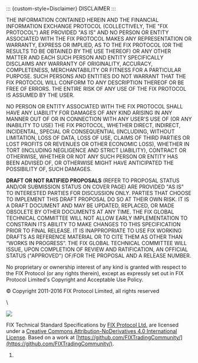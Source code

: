 ::: {custom-style=Disclaimer}
DISCLAIMER
:::

THE INFORMATION CONTAINED HEREIN AND THE FINANCIAL INFORMATION EXCHANGE PROTOCOL (COLLECTIVELY, THE "FIX PROTOCOL") ARE PROVIDED "AS IS" AND NO PERSON OR ENTITY ASSOCIATED WITH THE FIX PROTOCOL MAKES ANY REPRESENTATION OR WARRANTY, EXPRESS OR IMPLIED, AS TO THE FIX PROTOCOL (OR THE RESULTS TO BE OBTAINED BY THE USE THEREOF) OR ANY OTHER MATTER AND EACH SUCH PERSON AND ENTITY SPECIFICALLY DISCLAIMS ANY WARRANTY OF ORIGINALITY, ACCURACY, COMPLETENESS, MERCHANTABILITY OR FITNESS FOR A PARTICULAR PURPOSE. SUCH PERSONS AND ENTITIES DO NOT WARRANT THAT THE FIX PROTOCOL WILL CONFORM TO ANY DESCRIPTION THEREOF OR BE FREE OF ERRORS. THE ENTIRE RISK OF ANY USE OF THE FIX PROTOCOL IS ASSUMED BY THE USER.

NO PERSON OR ENTITY ASSOCIATED WITH THE FIX PROTOCOL SHALL HAVE ANY LIABILITY FOR DAMAGES OF ANY KIND ARISING IN ANY MANNER OUT OF OR IN CONNECTION WITH ANY USER'S USE OF (OR ANY INABILITY TO USE) THE FIX PROTOCOL, WHETHER DIRECT, INDIRECT, INCIDENTAL, SPECIAL OR CONSEQUENTIAL (INCLUDING, WITHOUT LIMITATION, LOSS OF DATA, LOSS OF USE, CLAIMS OF THIRD PARTIES OR LOST PROFITS OR REVENUES OR OTHER ECONOMIC LOSS), WHETHER IN TORT (INCLUDING NEGLIGENCE AND STRICT LIABILITY), CONTRACT OR OTHERWISE, WHETHER OR NOT ANY SUCH PERSON OR ENTITY HAS BEEN ADVISED OF, OR OTHERWISE MIGHT HAVE ANTICIPATED THE POSSIBILITY OF, SUCH DAMAGES.

**DRAFT OR NOT RATIFIED PROPOSALS** (REFER TO PROPOSAL STATUS AND/OR SUBMISSION STATUS ON COVER PAGE) ARE PROVIDED "AS IS" TO INTERESTED
PARTIES FOR DISCUSSION ONLY. PARTIES THAT CHOOSE TO IMPLEMENT THIS DRAFT PROPOSAL DO SO AT THEIR OWN RISK. IT IS A DRAFT DOCUMENT AND MAY BE
UPDATED, REPLACED, OR MADE OBSOLETE BY OTHER DOCUMENTS AT ANY TIME. THE FIX GLOBAL TECHNICAL COMMITTEE WILL NOT ALLOW EARLY IMPLEMENTATION TO
CONSTRAIN ITS ABILITY TO MAKE CHANGES TO THIS SPECIFICATION PRIOR TO FINAL RELEASE. IT IS INAPPROPRIATE TO USE FIX WORKING DRAFTS AS
REFERENCE MATERIAL OR TO CITE THEM AS OTHER THAN “WORKS IN PROGRESS”. THE FIX GLOBAL TECHNICAL COMMITTEE WILL ISSUE, UPON COMPLETION OF REVIEW
AND RATIFICATION, AN OFFICIAL STATUS ("APPROVED") OF/FOR THE PROPOSAL AND A RELEASE NUMBER.

No proprietary or ownership interest of any kind is granted with respect to the FIX Protocol (or any rights therein), except as expressly set out in FIX Protocol Limited's Copyright and Acceptable Use Policy.

© Copyright 2011-2016 FIX Protocol Limited, all rights reserved

\

![](https://i.creativecommons.org/l/by-nd/4.0/88x31.png)

FIX Technical Standard Specifications by [FIX Protocol Ltd.](https://www.fixtradingcommunity.org/) are licensed under a [Creative Commons Attribution-NoDerivatives 4.0 International License](http://creativecommons.org/licenses/by-nd/4.0/). Based on a work at [https://github.com/FIXTradingCommunity/](https://github.com/FIXTradingCommunity/).

<!-- Empty list as workaround for Pandoc->docx list template bug. -->
1.

